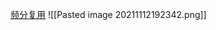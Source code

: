 [频分复用](file://C:/Users/cheda/Videos/14830409/44/14830409_44_0.mp4)
![[Pasted image 20211112192342.png]]